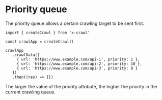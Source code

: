 # Priority queue

The priority queue allows a certain crawling target to be sent first.

```js{7,8,9}
import { createCrawl } from 'x-crawl'

const crawlApp = createCrawl()

crawlApp
   .crawlData([
     { url: 'https://www.example.com/api-1', priority: 1 },
     { url: 'https://www.example.com/api-2', priority: 10 },
     { url: 'https://www.example.com/api-3', priority: 8 }
   ])
   .then((res) => {})
```

The larger the value of the priority attribute, the higher the priority in the current crawling queue.
